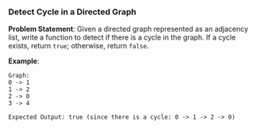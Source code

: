 ### Detect Cycle in a Directed Graph

**Problem Statement**:
Given a directed graph represented as an adjacency list, write a function to detect if there is a cycle in the graph. If a cycle exists, return `true`; otherwise, return `false`.

**Example**:
```
Graph:
0 -> 1
1 -> 2
2 -> 0
3 -> 4

Expected Output: true (since there is a cycle: 0 -> 1 -> 2 -> 0)
```
